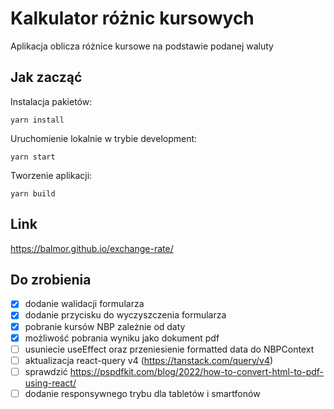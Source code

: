 # Kalkulator różnic kursowych

Aplikacja oblicza różnice kursowe na podstawie podanej waluty

## Jak zacząć

Instalacja pakietów:

```
yarn install
```

Uruchomienie lokalnie w trybie development:

```
yarn start
```

Tworzenie aplikacji:

```
yarn build
```

## Link

https://balmor.github.io/exchange-rate/

## Do zrobienia

- [x] dodanie walidacji formularza
- [x] dodanie przycisku do wyczyszczenia formularza
- [x] pobranie kursów NBP zależnie od daty
- [x] możliwość pobrania wyniku jako dokument pdf
- [ ] usuniecie useEffect oraz przeniesienie formatted data do NBPContext
- [ ] aktualizacja react-query v4 (https://tanstack.com/query/v4)
- [ ] sprawdzić https://pspdfkit.com/blog/2022/how-to-convert-html-to-pdf-using-react/
- [ ] dodanie responsywnego trybu dla tabletów i smartfonów
